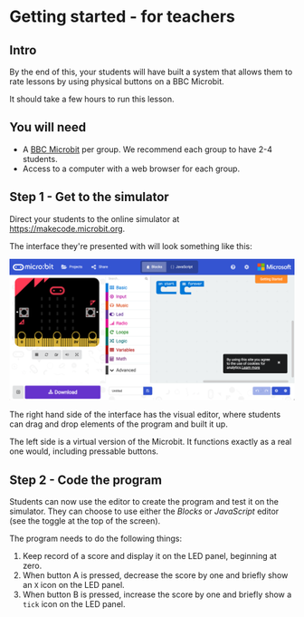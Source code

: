 # Getting started - for teachers

## Intro

By the end of this, your students will have built a system that allows them
to rate lessons by using physical buttons on a BBC Microbit.

It should take a few hours to run this lesson.

## You will need

* A [BBC Microbit](http://microbit.org/) per group. We recommend each group to have 2-4
students.
* Access to a computer with a web browser for each group.

## Step 1 - Get to the simulator

Direct your students to the online simulator at https://makecode.microbit.org.

The interface they're presented with will look something like this:

![](assets/0.png)

The right hand side of the interface has the visual editor, where students can drag and drop elements of the program and built it up.

The left side is a virtual version of the Microbit. It functions exactly as a real one would, including pressable buttons.

## Step 2 - Code the program

Students can now use the editor to create the program and test it on the simulator. They can choose to use either the _Blocks_ or _JavaScript_ editor (see the toggle at the top of the screen).

The program needs to do the following things:

1. Keep record of a score and display it on the LED panel, beginning at zero.
1. When button A is pressed, decrease the score by one and briefly show an `X` icon on the LED panel.
1. When button B is pressed, increase the score by one and briefly show a `tick` icon on the LED panel.
